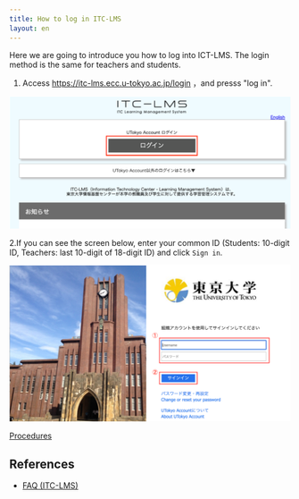 ```yaml
---
title: How to log in ITC-LMS
layout: en
---
```


Here we are going to introduce you how to log into ICT-LMS.  The login method is the same for teachers and students.

 1. Access <a href="https://itc-lms.ecc.u-tokyo.ac.jp/login" target="_blank">https://itc-lms.ecc.u-tokyo.ac.jp/login</a> ，and presss "log in". 

![LMSログイン画面](../lms_students/img/login.png)

 2.If you can see the screen below, enter your common ID (Students: 10-digit ID, Teachers: last 10-digit of 18-digit ID) and click `Sign in`.

![UTokyo Accountログイン画面](../lms_students/img/UTAC.png)

[Procedures](https://youtu.be/xAur5zar5Sc)
## References
* <a href="https://www.ecc.u-tokyo.ac.jp/itc-lms/faq.html">FAQ (ITC-LMS)</a>

